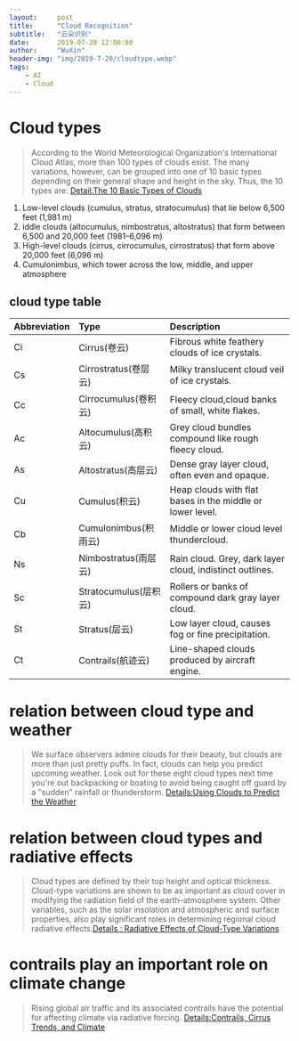 ```yaml
---
layout:     post
title:      "Cloud Recognition"
subtitle:   "云朵识别"
date:       2019-07-20 12:00:00
author:     "WuXin"
header-img: "img/2019-7-20/cloudtype.webp"
tags:
    - AI
    - Cloud
---
```

# Cloud types
>According to the World Meteorological Organization's International Cloud Atlas, more than 100 types of clouds exist. The many variations, however, can be grouped into one of 10 basic types depending on their general shape and height in the sky. Thus, the 10 types are:  [Detail:The 10 Basic Types of Clouds](https://www.thoughtco.com/types-of-clouds-recognize-in-the-sky-4025569)

1. Low-level clouds (cumulus, stratus, stratocumulus) that lie below 6,500 feet (1,981 m)
2. iddle clouds (altocumulus, nimbostratus, altostratus) that form between 6,500 and 20,000 feet (1981–6,096 m)
3. High-level clouds (cirrus, cirrocumulus, cirrostratus) that form above 20,000 feet (6,096 m)
4. Cumulonimbus, which tower across the low, middle, and upper atmosphere

## cloud type table

Abbreviation|Type|Description
--|:--|:--
Ci|Cirrus(卷云)|Fibrous white feathery clouds of ice crystals.
Cs|Cirrostratus(卷层云)|Milky translucent cloud veil of ice crystals.
Cc|Cirrocumulus(卷积云)|Fleecy cloud,cloud banks of small, white flakes.
Ac|Altocumulus(高积云)|Grey cloud bundles compound like rough fleecy cloud.
As|Altostratus(高层云)|Dense gray layer cloud, often even and opaque.
Cu|Cumulus(积云)|Heap clouds with flat bases in the middle or lower level.
Cb|Cumulonimbus(积雨云)|Middle or lower cloud level thundercloud.
Ns|Nimbostratus(雨层云)|Rain cloud. Grey, dark layer cloud, indistinct outlines.
Sc|Stratocumulus(层积云)|Rollers or banks of compound dark gray layer cloud.
St|Stratus(层云)|Low layer cloud, causes fog or fine precipitation.
Ct|Contrails(航迹云)|Line-shaped clouds produced by aircraft engine. 

# relation between cloud type and weather
>We surface observers admire clouds for their beauty, but clouds are more than just pretty puffs. In fact, clouds can help you predict upcoming weather. Look out for these eight cloud types next time you're out backpacking or boating to avoid being caught off guard by a "sudden" rainfall or thunderstorm. [Details:Using Clouds to Predict the Weather](https://www.thoughtco.com/forecasting-by-cloud-3443737)

# relation between cloud types and radiative effects
>Cloud types are defined by their top height and optical thickness. Cloud-type variations are shown to be as important as cloud cover in modifying the radiation field of the earth–atmosphere system. Other variables, such as the solar insolation and atmospheric and surface properties, also play significant roles in determining regional cloud radiative effects.[Details : Radiative Effects of Cloud-Type Variations](https://sci-hub.se/10.1175/1520-0442(2000)013%3C0264:reoctv%3E2.0.co;2)

# contrails play an important role on climate change
>Rising global air traffic and its associated contrails have the potential for affecting climate via radiative forcing.
[Details:Contrails, Cirrus Trends, and Climate](https://sci-hub.se/10.1175/1520-0442(2004)017%3C1671:cctac%3E2.0.co;2)